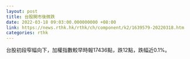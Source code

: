 ```yaml
---
layout: post
title: 台股開市後微跌
date: 2022-03-18 09:03:00.000000000 +08:00
link: https://news.rthk.hk/rthk/ch/component/k2/1639579-20220318.htm
categories: rthk
---
```


台股初段窄幅向下，加權指數較早時報17436點，跌12點，跌幅近0.1%。

